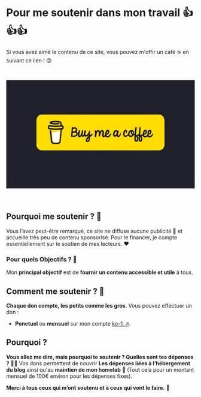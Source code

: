 
# Pour me soutenir dans mon travail 👍👍👍

Si vous avez aimé le contenu de ce site, vous pouvez m'offir un café ☕ en suivant ce lien ! 😊

<pre>

</pre>

[![Buy me a coffee](buymeacoffee.png)](https://ko-fi.com/ndu69)

<pre>

</pre>

## Pourquoi me soutenir ? 🤔

Vous l’avez peut-être remarqué, ce site ne diffuse aucune publicité 🚫 et accueille très peu de contenu sponsorisé. Pour le financer, je compte essentiellement sur le soutien de mes lecteurs. ❤️

### Pour quels Objectifs ? 🎯

Mon **principal objectif** est de **fournir un contenu accessible et utile** à tous.

## Comment me soutenir ? 🙌

**Chaque don compte, les petits comme les gros**. Vous pouvez effectuer un don :

-   **Ponctuel** ou **mensuel** sur mon compte [ko-fi ↗](https://ko-fi.com/ndu69).
    
## Pourquoi ?

**Vous allez me dire, mais pourquoi te soutenir ? Quelles sont tes dépenses ?** 🤷‍♂️ Vos dons permettent de couvrir **Les dépenses liées à l’hébergement du blog** ainsi qu'au **maintien de mon homelab** 💼 (Tout cela pour un montant mensuel de 100€ environ pour les dépenses fixes).

**Merci à tous ceux qui m’ont soutenu et à ceux qui vont le faire.** 👏
